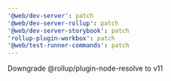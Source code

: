 ```yaml
---
'@web/dev-server': patch
'@web/dev-server-rollup': patch
'@web/dev-server-storybook': patch
'rollup-plugin-workbox': patch
'@web/test-runner-commands': patch
---
```


Downgrade @rollup/plugin-node-resolve to v11
